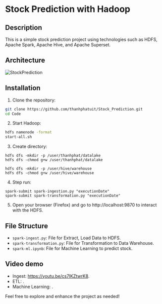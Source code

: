 # Stock Prediction with Hadoop

## Description

This is a simple stock prediction project using technologies such as HDFS, Apache Spark, Apache Hive, and Apache Superset.


## Architecture 

![StockPrediction](https://github.com/thanhphatuit/InternationalLanguageSchool/assets/84914537/9905b074-499f-45b1-96f2-6577956f4031)

## Installation

1. Clone the repository:

```bash
git clone https://github.com/thanhphatuit/Stock_Prediction.git
cd Code
```

2. Start Hadoop:

```bash
hdfs namenode -format
start-all.sh
```

3. Create directory:

```
hdfs dfs -mkdir -p /user/thanhphat/datalake
hdfs dfs -chmod g+w /user/thanhphat/datalake

hdfs dfs -mkdir -p /user/hive/warehouse
hdfs dfs -chmod g+w /user/hive/warehouse
```

4. Step run:

```
spark-submit spark-ingestion.py "executionDate"
spark-submit spark-transformation.py "executionDate"
```

5. Open your browser (Firefox) and go to http://localhost:9870 to interact with the HDFS.

## File Structure

- `spark-ingest.py`: File for Extract, Load Data to HDFS.
- `spark-transformation.py`: File for Transformation to Data Warehouse.
- `spark-ml.ipynb`: File for Machine Learning to predict stock.

## Video demo
- Ingest: https://youtu.be/cs7IKZtwrK8.
- ETL: .
- Machine Learning: .

Feel free to explore and enhance the project as needed!
